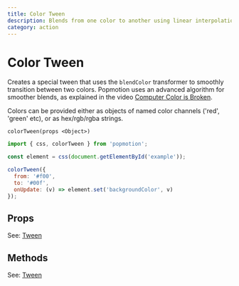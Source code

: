 ```yaml
---
title: Color Tween
description: Blends from one color to another using linear interpolation.
category: action
---
```


# Color Tween

Creates a special tween that uses the `blendColor` transformer to smoothly transition between two colors. Popmotion uses an advanced algorithm for smoother blends, as explained in the video [Computer Color is Broken](https://www.youtube.com/watch?v=LKnqECcg6Gw).

Colors can be provided either as objects of named color channels ('red', 'green' etc), or as hex/rgb/rgba strings.

`colorTween(props <Object>)`

```javascript
import { css, colorTween } from 'popmotion';

const element = css(document.getElementById('example'));

colorTween({
  from: '#f00',
  to: '#00f',
  onUpdate: (v) => element.set('backgroundColor', v)
});
```

## Props

See: [Tween](tween.md)

## Methods

See: [Tween](tween.md)
